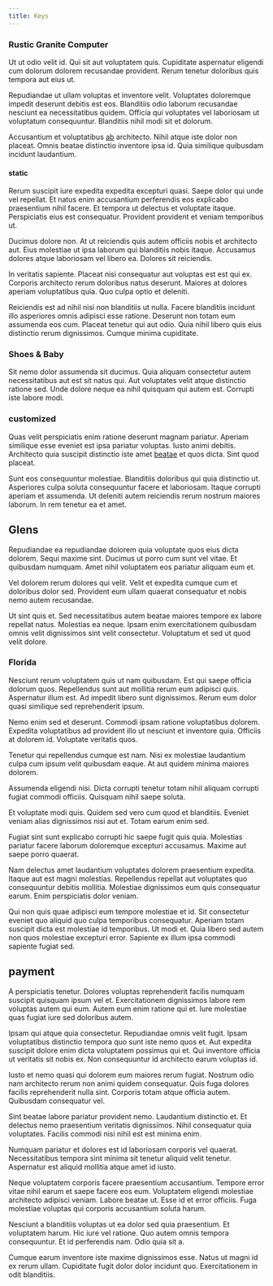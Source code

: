 ```yaml
---
title: Keys
---
```


### Rustic Granite Computer

Ut ut odio velit id. Qui sit aut voluptatem quis. Cupiditate aspernatur eligendi cum dolorum dolorem recusandae provident. Rerum tenetur doloribus quis tempora aut eius ut.

Repudiandae ut ullam voluptas et inventore velit. Voluptates doloremque impedit deserunt debitis est eos. Blanditiis odio laborum recusandae nesciunt ea necessitatibus quidem. Officia qui voluptates vel laboriosam ut voluptatum consequuntur. Blanditiis nihil modi sit et dolorum.

Accusantium et voluptatibus [ab](/dolore/odio/neque/multi_layered_5th_generation.md) architecto. Nihil atque iste dolor non placeat. Omnis beatae distinctio inventore ipsa id. Quia similique quibusdam incidunt laudantium.

#### static

Rerum suscipit iure expedita expedita excepturi quasi. Saepe dolor qui unde vel repellat. Et natus enim accusantium perferendis eos explicabo praesentium nihil facere. Et tempora ut delectus et voluptate itaque. Perspiciatis eius est consequatur. Provident provident et veniam temporibus ut.

Ducimus dolore non. At ut reiciendis quis autem officiis nobis et architecto aut. Eius molestiae ut ipsa laborum qui blanditiis nobis itaque. Accusamus dolores atque laboriosam vel libero ea. Dolores sit reiciendis.

In veritatis sapiente. Placeat nisi consequatur aut voluptas est est qui ex. Corporis architecto rerum doloribus natus deserunt. Maiores at dolores aperiam voluptatibus quia. Quo culpa optio et deleniti.

Reiciendis est ad nihil nisi non blanditiis ut nulla. Facere blanditiis incidunt illo asperiores omnis adipisci esse ratione. Deserunt non totam eum assumenda eos cum. Placeat tenetur qui aut odio. Quia nihil libero quis eius distinctio rerum dignissimos. Cumque minima cupiditate.

### Shoes & Baby

Sit nemo dolor assumenda sit ducimus. Quia aliquam consectetur autem necessitatibus aut est sit natus qui. Aut voluptates velit atque distinctio ratione sed. Unde dolore neque ea nihil quisquam qui autem est. Corrupti iste labore modi.

### customized

Quas velit perspiciatis enim ratione deserunt magnam pariatur. Aperiam similique esse eveniet est ipsa pariatur voluptas. Iusto animi debitis. Architecto quia suscipit distinctio iste amet [beatae](/dolore/odio/neque/libero/grey.md) et quos dicta. Sint quod placeat.

Sunt eos consequuntur molestiae. Blanditiis doloribus qui quia distinctio ut. Asperiores culpa soluta consequuntur facere et laboriosam. Itaque corrupti aperiam et assumenda. Ut deleniti autem reiciendis rerum nostrum maiores laborum. In rem tenetur ea et amet.

## Glens

Repudiandae ea repudiandae dolorem quia voluptate quos eius dicta dolorem. Sequi maxime sint. Ducimus ut porro cum sunt vel vitae. Et quibusdam numquam. Amet nihil voluptatem eos pariatur aliquam eum et.

Vel dolorem rerum dolores qui velit. Velit et expedita cumque cum et doloribus dolor sed. Provident eum ullam quaerat consequatur et nobis nemo autem recusandae.

Ut sint quis et. Sed necessitatibus autem beatae maiores tempore ex labore repellat natus. Molestias ea neque. Ipsam enim exercitationem quibusdam omnis velit dignissimos sint velit consectetur. Voluptatum et sed ut quod velit dolore.

### Florida

Nesciunt rerum voluptatem quis ut nam quibusdam. Est qui saepe officia dolorum quos. Repellendus sunt aut mollitia rerum eum adipisci quis. Aspernatur illum est. Ad impedit libero sunt dignissimos. Rerum eum dolor quasi similique sed reprehenderit ipsum.

Nemo enim sed et deserunt. Commodi ipsam ratione voluptatibus dolorem. Expedita voluptatibus ad provident illo ut nesciunt et inventore quia. Officiis at dolorem id. Voluptate veritatis quos.

Tenetur qui repellendus cumque est nam. Nisi ex molestiae laudantium culpa cum ipsum velit quibusdam eaque. At aut quidem minima maiores dolorem.

Assumenda eligendi nisi. Dicta corrupti tenetur totam nihil aliquam corrupti fugiat commodi officiis. Quisquam nihil saepe soluta.

Et voluptate modi quis. Quidem sed vero cum quod et blanditiis. Eveniet veniam alias dignissimos nisi aut et. Totam earum enim sed.

Fugiat sint sunt explicabo corrupti hic saepe fugit quis quia. Molestias pariatur facere laborum doloremque excepturi accusamus. Maxime aut saepe porro quaerat.

Nam delectus amet laudantium voluptates dolorem praesentium expedita. Itaque aut est magni molestias. Repellendus repellat aut voluptates quo consequuntur debitis mollitia. Molestiae dignissimos eum quis consequatur earum. Enim perspiciatis dolor veniam.

Qui non quis quae adipisci eum tempore molestiae et id. Sit consectetur eveniet quo aliquid quo culpa temporibus consequatur. Aperiam totam suscipit dicta est molestiae id temporibus. Ut modi et. Quia libero sed autem non quos molestiae excepturi error. Sapiente ex illum ipsa commodi sapiente fugiat sed.

## payment

A perspiciatis tenetur. Dolores voluptas reprehenderit facilis numquam suscipit quisquam ipsum vel et. Exercitationem dignissimos labore rem voluptas autem qui eum. Autem eum enim ratione qui et. Iure molestiae quas fugiat iure sed doloribus autem.

Ipsam qui atque quia consectetur. Repudiandae omnis velit fugit. Ipsam voluptatibus distinctio tempora quo sunt iste nemo quos et. Aut expedita suscipit dolore enim dicta voluptatem possimus qui et. Qui inventore officia ut veritatis sit nobis ex. Non consequuntur id architecto earum voluptas id.

Iusto et nemo quasi qui dolorem eum maiores rerum fugiat. Nostrum odio nam architecto rerum non animi quidem consequatur. Quis fuga dolores facilis reprehenderit nulla sint. Corporis totam atque officia autem. Quibusdam consequatur vel.

Sint beatae labore pariatur provident nemo. Laudantium distinctio et. Et delectus nemo praesentium veritatis dignissimos. Nihil consequatur quia voluptates. Facilis commodi nisi nihil est est minima enim.

Numquam pariatur et dolores est id laboriosam corporis vel quaerat. Necessitatibus tempora sint minima sit tenetur aliquid velit tenetur. Aspernatur est aliquid mollitia atque amet id iusto.

Neque voluptatem corporis facere praesentium accusantium. Tempore error vitae nihil earum et saepe facere eos eum. Voluptatem eligendi molestiae architecto adipisci veniam. Labore beatae ut. Esse id et error officiis. Fuga molestiae voluptas qui corporis accusantium soluta harum.

Nesciunt a blanditiis voluptas ut ea dolor sed quia praesentium. Et voluptatem harum. Hic iure vel ratione. Quo autem omnis tempora consequuntur. Et id perferendis nam. Odio quia sit a.

Cumque earum inventore iste maxime dignissimos esse. Natus ut magni id ex rerum ullam. Cupiditate fugit dolor dolor incidunt quo. Exercitationem in odit blanditiis.
